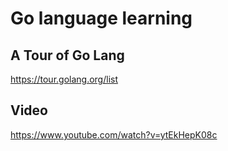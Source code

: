 # Go language learning

## A Tour of Go Lang

https://tour.golang.org/list


## Video

https://www.youtube.com/watch?v=ytEkHepK08c

